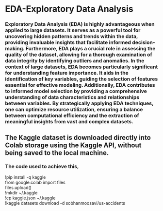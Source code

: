# EDA-Exploratory Data Analysis <br>
### Exploratory Data Analysis (EDA) is highly advantageous when applied to large datasets. It serves as a powerful tool for uncovering hidden patterns and trends within the data, providing invaluable insights that facilitate informed decision-making. Furthermore, EDA plays a crucial role in assessing the quality of the dataset, allowing for a thorough examination of data integrity by identifying outliers and anomalies. In the context of large datasets, EDA becomes particularly significant for understanding feature importance. It aids in the identification of key variables, guiding the selection of features essential for effective modeling. Additionally, EDA contributes to informed model selection by providing a comprehensive understanding of data characteristics and relationships between variables. By strategically applying EDA techniques, one can optimize resource utilization, ensuring a balance between computational efficiency and the extraction of meaningful insights from vast and complex datasets.

## The Kaggle dataset is downloaded directly into Colab storage using the Kaggle API, without being saved to the local machine.<br>
### The code used to achieve this,<br>
!pip install -q kaggle <br>
from google.colab import files <br>
files.upload() <br>
!mkdir ~/.kaggle <br>
!cp kaggle.json ~/.kaggle <br>
!kaggle datasets download -d sobhanmoosavi/us-accidents <br>
